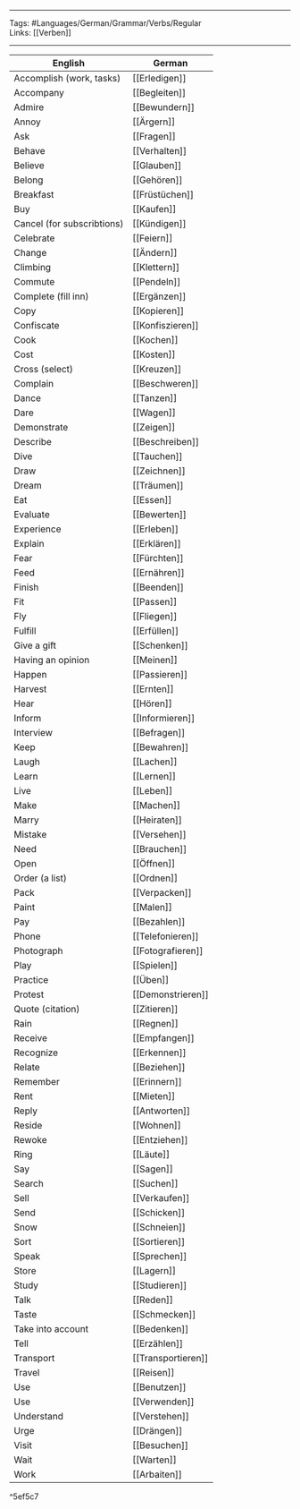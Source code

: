 ___
Tags: #Languages/German/Grammar/Verbs/Regular  
Links: [[Verben]]
___
English | German
------------ | ------------
Accomplish (work, tasks) | [[Erledigen]]
Accompany | [[Begleiten]]
Admire | [[Bewundern]]
Annoy | [[Ärgern]]
Ask | [[Fragen]]
Behave | [[Verhalten]]
Believe | [[Glauben]]
Belong | [[Gehören]]
Breakfast | [[Früstüchen]]
Buy | [[Kaufen]]
Cancel (for subscribtions) | [[Kündigen]]
Celebrate | [[Feiern]]
Change | [[Ändern]]
Climbing | [[Klettern]]
Commute | [[Pendeln]]
Complete (fill inn) | [[Ergänzen]]
Copy | [[Kopieren]]
Confiscate | [[Konfiszieren]]
Cook | [[Kochen]]
Cost | [[Kosten]]
Cross (select) | [[Kreuzen]]
Complain | [[Beschweren]]
Dance | [[Tanzen]]
Dare | [[Wagen]]
Demonstrate | [[Zeigen]]
Describe | [[Beschreiben]]
Dive | [[Tauchen]]
Draw | [[Zeichnen]]
Dream | [[Träumen]]
Eat | [[Essen]]
Evaluate | [[Bewerten]]
Experience | [[Erleben]]
Explain | [[Erklären]]
Fear | [[Fürchten]]
Feed | [[Ernähren]]
Finish | [[Beenden]]
Fit | [[Passen]]
Fly | [[Fliegen]]
Fulfill | [[Erfüllen]]
Give a gift | [[Schenken]]
Having an opinion | [[Meinen]]
Happen | [[Passieren]]
Harvest | [[Ernten]]
Hear | [[Hören]]
Inform | [[Informieren]]
Interview | [[Befragen]]
Keep | [[Bewahren]]
Laugh | [[Lachen]]
Learn | [[Lernen]]
Live | [[Leben]]
Make | [[Machen]]
Marry | [[Heiraten]]
Mistake | [[Versehen]] 
Need | [[Brauchen]]
Open | [[Öffnen]]
Order (a list) | [[Ordnen]]
Pack | [[Verpacken]]
Paint | [[Malen]]
Pay | [[Bezahlen]]
Phone | [[Telefonieren]]
Photograph | [[Fotografieren]]
Play | [[Spielen]]
Practice | [[Üben]]
Protest | [[Demonstrieren]]
Quote (citation) | [[Zitieren]]
Rain | [[Regnen]]
Receive | [[Empfangen]]
Recognize | [[Erkennen]]
Relate | [[Beziehen]]
Remember | [[Erinnern]]
Rent | [[Mieten]]
Reply | [[Antworten]]
Reside | [[Wohnen]]
Rewoke | [[Entziehen]]
Ring | [[Läute]]
Say | [[Sagen]]
Search | [[Suchen]]
Sell | [[Verkaufen]]
Send | [[Schicken]]
Snow | [[Schneien]]
Sort | [[Sortieren]]
Speak | [[Sprechen]]
Store | [[Lagern]]
Study | [[Studieren]]
Talk | [[Reden]]
Taste | [[Schmecken]]
Take into account | [[Bedenken]]
Tell | [[Erzählen]]
Transport | [[Transportieren]]
Travel | [[Reisen]]
Use | [[Benutzen]]
Use | [[Verwenden]]
Understand | [[Verstehen]]
Urge | [[Drängen]]
Visit | [[Besuchen]]
Wait | [[Warten]]
Work | [[Arbaiten]]

^5ef5c7